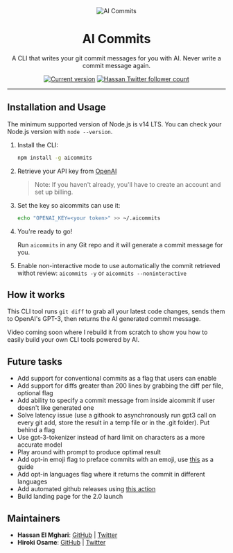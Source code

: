 <div align="center">
  <div>
    <img src=".github/screenshot.png" alt="AI Commits"/>
    <h1 align="center">AI Commits</h1>
  </div>
	<p>A CLI that writes your git commit messages for you with AI. Never write a commit message again.</p>
	<a href="https://www.npmjs.com/package/aicommits"><img src="https://img.shields.io/npm/v/aicommits" alt="Current version"></a>
  <a href="https://twitter.com/nutlope">
    <img src="https://img.shields.io/twitter/follow/nutlope?style=flat&label=nutlope&logo=twitter&color=0bf&logoColor=fff" alt="Hassan Twitter follower count" />
  </a>
</div>

---

## Installation and Usage
The minimum supported version of Node.js is v14 LTS. You can check your Node.js version with `node --version`.

1. Install the CLI:

   ```sh
   npm install -g aicommits
   ```

2. Retrieve your API key from [OpenAI](https://platform.openai.com/account/api-keys)

   > Note: If you haven't already, you'll have to create an account and set up billing.

3. Set the key so aicommits can use it:

   ```sh
   echo "OPENAI_KEY=<your token>" >> ~/.aicommits
   ```

4. You're ready to go!

   Run `aicommits` in any Git repo and it will generate a commit message for you.

5. Enable non-interactive mode to use automatically the commit retrieved withot review:
  `aicommits -y` or `aicommits --noninteractive`

## How it works

This CLI tool runs `git diff` to grab all your latest code changes, sends them to OpenAI's GPT-3, then returns the AI generated commit message.

Video coming soon where I rebuild it from scratch to show you how to easily build your own CLI tools powered by AI.

## Future tasks

- Add support for conventional commits as a flag that users can enable
- Add support for diffs greater than 200 lines by grabbing the diff per file, optional flag
- Add ability to specify a commit message from inside aicommit if user doesn't like generated one
- Solve latency issue (use a githook to asynchronously run gpt3 call on every git add, store the result in a temp file or in the .git folder). Put behind a flag
- Use gpt-3-tokenizer instead of hard limit on characters as a more accurate model
- Play around with prompt to produce optimal result
- Add opt-in emoji flag to preface commits with an emoji, use [this](https://gitmoji.dev) as a guide
- Add opt-in languages flag where it returns the commit in different languages
- Add automated github releases using [this action](https://github.com/manovotny/github-releases-for-automated-package-publishing-action)
- Build landing page for the 2.0 launch

## Maintainers

- **Hassan El Mghari**: [GitHub](https://github.com/Nutlope) | [Twitter](https://twitter.com/nutlope)
- **Hiroki Osame**: [GitHub](https://github.com/privatenumber) | [Twitter](https://twitter.com/privatenumbr)
